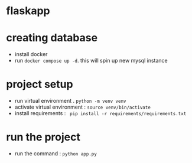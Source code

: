 # flaskapp

# creating database
- install docker
- run `docker compose up -d`. this will spin up new mysql instance

# project setup
- run virtual environment . `python -m venv venv`
- activate virtual environment : `source venv/bin/activate`
- install requirements : ` pip install -r requirements/requirements.txt`

# run the project
- run the command : `python app.py`